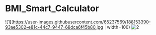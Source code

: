# BMI_Smart_Calculator
![1](https://user-images.githubusercontent.com/65237569/188153390-93ae5302-e81c-44c7-9447-68dca6f45b80.jpg | width=100)
![2](https://user-images.githubusercontent.com/65237569/188153544-d4952713-1af3-4c78-95a9-18543e87da7e.jpg)

